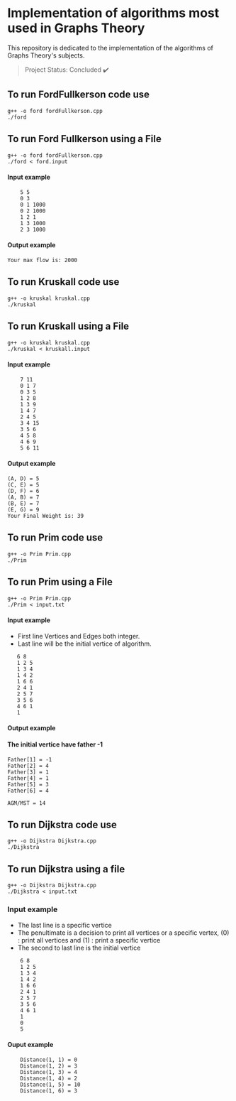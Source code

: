 # Implementation of algorithms most used in Graphs Theory
This repository is dedicated to the implementation of the algorithms of Graphs Theory's subjects.

> Project Status: Concluded :heavy_check_mark:
## To run FordFullkerson code use
    g++ -o ford fordFullkerson.cpp
    ./ford

## To run Ford Fullkerson using a File
    g++ -o ford fordFullkerson.cpp
    ./ford < ford.input

#### Input example

```
    5 5
    0 3
    0 1 1000
    0 2 1000
    1 2 1
    1 3 1000
    2 3 1000
```
#### Output example
    Your max flow is: 2000

##

## To run Kruskall code use
    g++ -o kruskal kruskal.cpp
    ./kruskal

## To run Kruskall using a File
    g++ -o kruskal kruskal.cpp
    ./kruskal < kruskall.input

#### Input example

```
    7 11
    0 1 7
    0 3 5
    1 2 8
    1 3 9
    1 4 7
    2 4 5
    3 4 15
    3 5 6
    4 5 8
    4 6 9
    5 6 11
```
#### Output example
    (A, D) = 5
    (C, E) = 5
    (D, F) = 6
    (A, B) = 7
    (B, E) = 7
    (E, G) = 9
    Your Final Weight is: 39

## To run Prim code use
    g++ -o Prim Prim.cpp
    ./Prim

## To run Prim using a File
    g++ -o Prim Prim.cpp
    ./Prim < input.txt

#### Input example
<ul>
    <li>First line Vertices and Edges both integer.</li>
    <li>Last line will be the initial vertice of algorithm.</li>
</ul>

```
   6 8
   1 2 5
   1 3 4
   1 4 2
   1 6 6
   2 4 1
   2 5 7
   3 5 6
   4 6 1
   1
```
#### Output example
#### The initial vertice have father -1

    Father[1] = -1
    Father[2] = 4
    Father[3] = 1
    Father[4] = 1
    Father[5] = 3
    Father[6] = 4

    AGM/MST = 14

## To run Dijkstra code use
    g++ -o Dijkstra Dijkstra.cpp
    ./Dijkstra

## To run Dijkstra using a file
    g++ -o Dijkstra Dijkstra.cpp
    ./Dijkstra < input.txt

### Input example

<ul>
    <li>The last line is a specific vertice </li>
    <li> The penultimate is a decision to print all vertices or a specific vertex, (0) : print all vertices and (1) :  print a specific vertice</li>
    <li>The second to last  line is the initial vertice</li>
</ul>

```
    6 8
    1 2 5
    1 3 4
    1 4 2
    1 6 6
    2 4 1
    2 5 7
    3 5 6
    4 6 1
    1
    0
    5

```
#### Ouput example
```
    Distance(1, 1) = 0
    Distance(1, 2) = 3
    Distance(1, 3) = 4
    Distance(1, 4) = 2
    Distance(1, 5) = 10
    Distance(1, 6) = 3
```